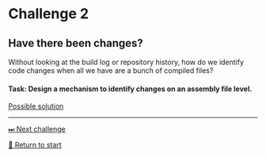 # Challenge 2 

## Have there been changes?

Without looking at the build log or repository history, how do we identify code changes when all we have are a bunch of compiled files?

#### Task: Design a mechanism to identify changes on an assembly file level.

[Possible solution](./Solutions/challenge2.md)

---------------------------------------
[⏭ Next challenge](./challenge3.md)

[🚦 Return to start](./start.md)